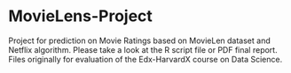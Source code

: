 # MovieLens-Project
Project for prediction on Movie Ratings based on MovieLen dataset and Netflix algorithm. Please take a look at the R script file or PDF final report.
Files originally for evaluation of the Edx-HarvardX course on Data Science.
